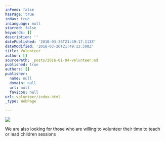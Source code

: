 ```yaml
---
inFeed: false
hasPage: true
inNav: true
inLanguage: null
starred: false
keywords: []
description: ''
datePublished: '2016-03-26T21:49:17.113Z'
dateModified: '2016-03-26T21:49:13.508Z'
title: Volunteer
author: []
sourcePath: _posts/2016-01-04-volunteer.md
published: true
authors: []
publisher:
  name: null
  domain: null
  url: null
  favicon: null
url: volunteer/index.html
_type: WebPage

---
```

![](https://the-grid-user-content.s3-us-west-2.amazonaws.com/9ab44bc3-8e02-4564-abec-1fd37f24df2a.jpg)

We are also looking for those who are willing to volunteer their time to teach or lead children sessions